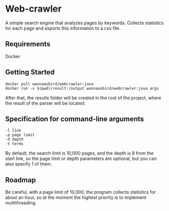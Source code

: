 # Web-crawler
A simple search engine that analyzes pages by keywords. Collects statistics for each page and exports this information to a csv file.
## Requirements
Docker
## Getting Started
    docker pull wannaasbird/webcrawler:java 
    docker run -v $(pwd)/result:/output wannaasbird/webcrawler:java args
After that, the results folder will be created in the root of the project, where the result of the parser will be located.
## Specification for command-line arguments
    -l link
    -p page limit  
    -d depth
    -t terms
By default, the search limit is 10,000 pages, and the depth is 8 from the start link, so the page limit or depth parameters are optional, but you can also specify 1 of them.
## Roadmap
Be careful, with a page limit of 10,000, the program collects statistics for about an hour, so at the moment the highest priority is to implement multithreading.